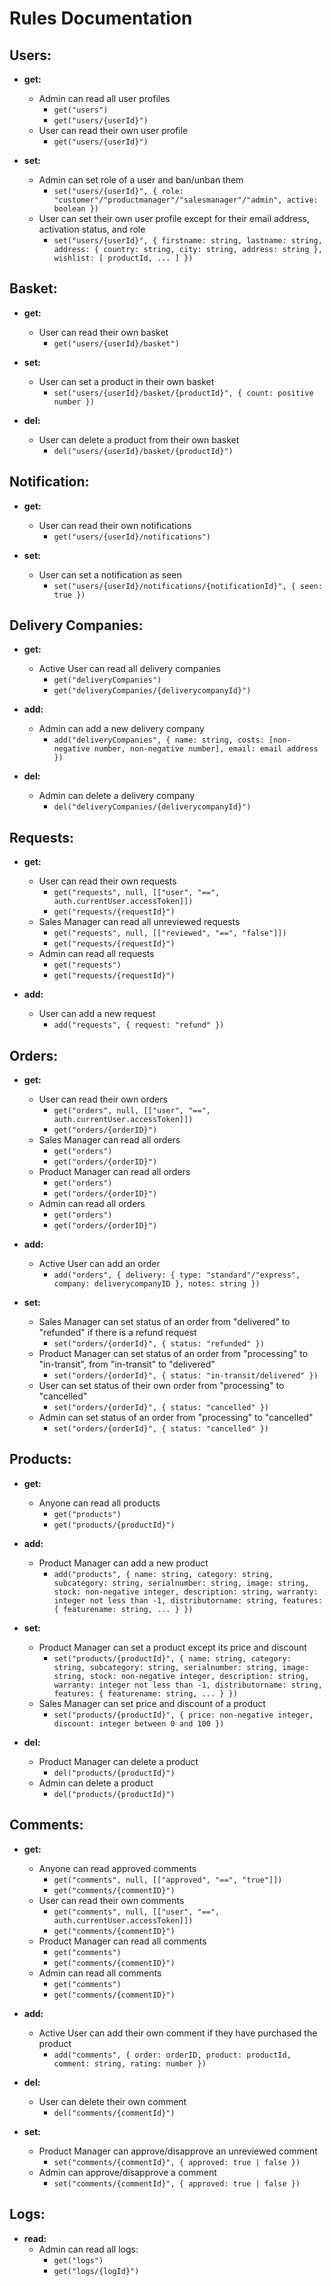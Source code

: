 # Rules Documentation

## Users:
- **get:**
    - Admin can read all user profiles
        - `get("users")`
        - `get("users/{userId}")`
    - User can read their own user profile
        - `get("users/{userId}")`

- **set:**
    - Admin can set role of a user and ban/unban them
        - `set("users/{userId}", { role: "customer"/"productmanager"/"salesmanager"/"admin", active: boolean })`
    - User can set their own user profile except for their email address, activation status, and role
        - `set("users/{userId}", { firstname: string, lastname: string, address: { country: string, city: string, address: string }, wishlist: [ productId, ... ] })`

## Basket:
- **get:**
    - User can read their own basket
        - `get("users/{userId}/basket")`

- **set:**
    - User can set a product in their own basket
        - `set("users/{userId}/basket/{productId}", { count: positive number })`

- **del:**
    - User can delete a product from their own basket
        - `del("users/{userId}/basket/{productId}")`

## Notification:
- **get:**
    - User can read their own notifications
        - `get("users/{userId}/notifications")`

- **set:**
    - User can set a notification as seen
        - `set("users/{userId}/notifications/{notificationId}", { seen: true })`

## Delivery Companies:
- **get:**
    - Active User can read all delivery companies
        - `get("deliveryCompanies")`
        - `get("deliveryCompanies/{deliverycompanyId}")`

- **add:**
    - Admin can add a new delivery company
        - `add("deliveryCompanies", { name: string, costs: [non-negative number, non-negative number], email: email address })`

- **del:**
    - Admin can delete a delivery company
        - `del("deliveryCompanies/{deliverycompanyId}")`

## Requests:
- **get:**
    - User can read their own requests
        - `get("requests", null, [["user", "==", auth.currentUser.accessToken]])`
        - `get("requests/{requestId}")`
    - Sales Manager can read all unreviewed requests
        - `get("requests", null, [["reviewed", "==", "false"]])`
        - `get("requests/{requestId}")`
    - Admin can read all requests
        - `get("requests")`
        - `get("requests/{requestId}")`

- **add:**
    - User can add a new request
        - `add("requests", { request: "refund" })`

## Orders:
- **get:**
    - User can read their own orders
        - `get("orders", null, [["user", "==", auth.currentUser.accessToken]])`
        - `get("orders/{orderID}")`
    - Sales Manager can read all orders
        - `get("orders")`
        - `get("orders/{orderID}")`
    - Product Manager can read all orders
        - `get("orders")`
        - `get("orders/{orderID}")`
    - Admin can read all orders
        - `get("orders")`
        - `get("orders/{orderID}")`

- **add:**
    - Active User can add an order
        - `add("orders", { delivery: { type: "standard"/"express", company: deliverycompanyID }, notes: string })`

- **set:**
    - Sales Manager can set status of an order from "delivered" to "refunded" if there is a refund request
        - `set("orders/{orderId}", { status: "refunded" })`
    - Product Manager can set status of an order from "processing" to "in-transit", from "in-transit" to "delivered"
        - `set("orders/{orderId}", { status: "in-transit/delivered" })`
    - User can set status of their own order from "processing" to "cancelled"
        - `set("orders/{orderId}", { status: "cancelled" })`
    - Admin can set status of an order from "processing" to "cancelled"
        - `set("orders/{orderId}", { status: "cancelled" })`

## Products:
- **get:**
    - Anyone can read all products
        - `get("products")`
        - `get("products/{productId}")`

- **add:**
    - Product Manager can add a new product
        - `add("products", { name: string, category: string, subcategory: string, serialnumber: string, image: string, stock: non-negative integer, description: string, warranty: integer not less than -1, distributorname: string, features: { featurename: string, ... } })`

- **set:**
    - Product Manager can set a product except its price and discount
        - `set("products/{productId}", { name: string, category: string, subcategory: string, serialnumber: string, image: string, stock: non-negative integer, description: string, warranty: integer not less than -1, distributorname: string, features: { featurename: string, ... } })`
    - Sales Manager can set price and discount of a product
        - `set("products/{productId}", { price: non-negative integer, discount: integer between 0 and 100 })`

- **del:**
    - Product Manager can delete a product
        - `del("products/{productId}")`
    - Admin can delete a product
        - `del("products/{productId}")`

## Comments:
- **get:**
    - Anyone can read approved comments
        - `get("comments", null, [["approved", "==", "true"]])`
        - `get("comments/{commentID}")`
    - User can read their own comments
        - `get("comments", null, [["user", "==", auth.currentUser.accessToken]])`
        - `get("comments/{commentID}")`
    - Product Manager can read all comments
        - `get("comments")`
        - `get("comments/{commentID}")`
    - Admin can read all comments
        - `get("comments")`
        - `get("comments/{commentID}")`

- **add:**
    - Active User can add their own comment if they have purchased the product
        - `add("comments", { order: orderID, product: productId, comment: string, rating: number })`

- **del:**
    - User can delete their own comment
        - `del("comments/{commentId}")`

- **set:**
    - Product Manager can approve/disapprove an unreviewed comment
        - `set("comments/{commentId}", { approved: true | false })`
    - Admin can approve/disapprove a comment
        - `set("comments/{commentId}", { approved: true | false })`

## Logs:
- **read:**
    - Admin can read all logs:
        - `get("logs")`
        - `get("logs/{logId}")`